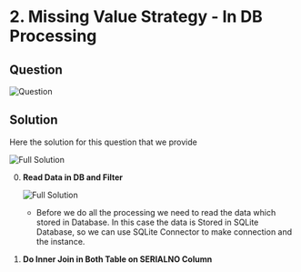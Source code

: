 # 2. Missing Value Strategy - In DB Processing

## Question
![Question](https://github.com/wildangbudhi/BIG-Data-with-KNIM/blob/master/2.%20DB%20Processing%20-%20Missing%20Value%20Strategy/2.%20In%20DB%20Processing/Screenshoot/Question.png)

## Solution
Here the solution for this question that we provide 

![Full Solution](https://github.com/wildangbudhi/BIG-Data-with-KNIM/blob/master/2.%20DB%20Processing%20-%20Missing%20Value%20Strategy/2.%20In%20DB%20Processing/Screenshoot/Full%20Solution.png)

0. **Read Data in DB and Filter**

    ![Full Solution](https://github.com/wildangbudhi/BIG-Data-with-KNIM/blob/master/2.%20DB%20Processing%20-%20Missing%20Value%20Strategy/2.%20In%20DB%20Processing/Screenshoot/Full%20Solution.png)

    - Before we do all the processing we need to read the data which stored in Database. In this case the data is Stored in SQLite Database, so we can use SQLite Connector to make connection and the instance.

1. **Do Inner Join in Both Table on SERIALNO Column**
